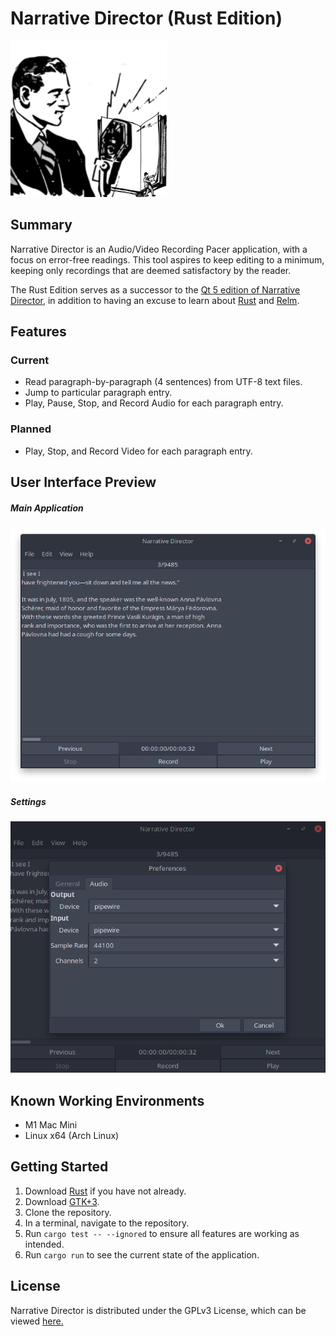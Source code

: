 # Narrative Director (Rust Edition)

![Application Icon](resources/images/icon.png)

## Summary
Narrative Director is an Audio/Video Recording Pacer application, with a focus on error-free readings.
This tool aspires to keep editing to a minimum, keeping only recordings that are deemed satisfactory by the reader.

The Rust Edition serves as a successor to the [Qt 5 edition of Narrative Director](https://github.com/divark/narrative-director), in
addition to having an excuse to learn about [Rust](https://www.rust-lang.org/) and [Relm](https://github.com/antoyo/relm).

## Features
### Current
- Read paragraph-by-paragraph (4 sentences) from UTF-8 text files.
- Jump to particular paragraph entry.
- Play, Pause, Stop, and Record Audio for each paragraph entry.
### Planned
- Play, Stop, and Record Video for each paragraph entry.

## User Interface Preview
##### Main Application
![Main Window](resources/images/MainApp.png)
##### Settings
![Interface Mappings](resources/images/Settings.png)

## Known Working Environments
- M1 Mac Mini
- Linux x64 (Arch Linux)
## Getting Started
1. Download [Rust](https://www.rust-lang.org/learn/get-started) if you have not already.
2. Download [GTK+3](https://www.gtk.org/docs/installations/).
3. Clone the repository.
4. In a terminal, navigate to the repository.
5. Run `cargo test -- --ignored` to ensure all features are working as intended.
6. Run `cargo run` to see the current state of the application.

## License
Narrative Director is distributed under the GPLv3 License, which can be viewed [here.](COPYING)

